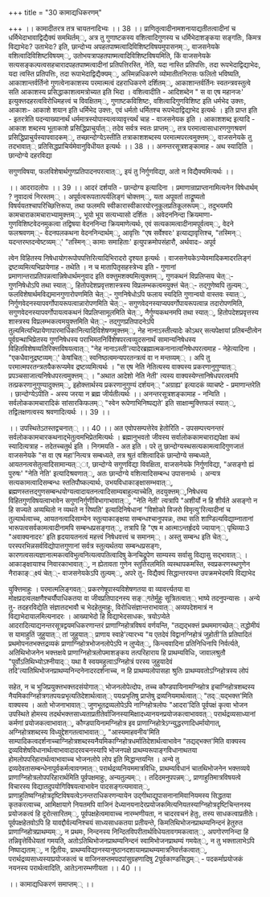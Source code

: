+++
title = "30 कामाद्यधिकरणम्"

+++
।। कामादीतरत्र तत्र चायतनादिभ्यः ।। 38 ।। प्राणितृत्वादीनामशनायाद्यतीतत्वादीनां च धर्मिभेदाभावाद्विद्यैक्यं समथिर्तम््, अत्र तु गुणाष्टकस्य वशित्वादिगुणस्य च धर्मिभेदाशङ्कया सङ्गतिः, किमत्र विद्याभेदः? उताभेदः? इति, छान्दोभ्य अपहतपाष्मत्वादिविशिष्टविषयमुपासनम््, वाजसनेयके वशित्वादिविशिष्टविषयम््, उतोभयत्रापहतपाष्मत्वादिविशिष्टविषयमिति, किं वाजसनेयके सत्यसङ्कल्पत्वसहचारादपहतपाष्मत्वादीनां प्रतिपत्तिरस्ति, नेति, यदा नास्ति प्रतिपत्तिः, तदा रूपभेदाद्विद्याभेदः, यदा त्वस्ति प्रतिपत्तिः, तदा रूपाभेदाद्विद्यैक्यम््, अस्मिन्नधिकरणे व्योमातीतनिरासः फलितो भविष्यति, आकाशान्तर्वर्तिनो गुणत्वेनाकाशस्य परमात्मत्वं दहराधिकरणे दर्शितम््, आकाशान्तर्वर्तिनः स्वतन्त्रवस्तुत्वे सति आकाशस्य प्रसिद्धाकाशत्वमत्रोच्यत इति भिदा । वशित्वादीति - आदिशब्देन " स वा एष महानजः' इत्युक्त्तदहरत्वविरोधिमहत्त्वं च विवक्षितम््, गुणाष्टकविशिष्टः, वशित्वादिगुणविशिष्ट इति धर्मभेद उक्त्तः, आकाशः- आकाशे शयान इति धर्मिभेद उक्त्तः, एवं धर्मतो धर्मितश्च रूपभेदाद्विद्याभेद इत्यर्थः । इति प्राप्त इति - इतरत्रेति पदन्याख्यानार्थं धर्ममात्रस्योपास्यत्वव्यावृत्त्यर्थं चाह - वाजसनेयक इति । आकाशशब्द इत्यादि - आकाश शब्दस्य भूताकाशे प्रसिद्धिप्राचुर्यात्् तदेव सर्वत्र स्वतः प्राप्तम््, तत्र परमात्वासाधारणगुणश्रवणं प्रसिद्धिप्राचुर्यस्यापवादकम््, तच्छान्दोग्येऽस्तीति तत्राकाशशब्दस्य परमात्मपरत्वमुक्त्तम््, वाजसनेयके तु तदभावात्् प्रतिसिद्धप्राचिर्यमेवानुविधीयत इत्यर्थः ।। 38 ।। अनन्तरसूत्रशङ्कामाह - अथ स्यादिति । छान्दोग्ये दहरविद्या

सगुणविषया, फलविशेषार्थगुणप्रतिपादनपरत्वात््, इयं तु निर्गुणविद्या, अतो न विद्यैक्यमित्यर्थः ।।

।। आदरादलोपः ।। 39 ।। आदरं दर्शयति - छान्दोग्य इत्यादिना । प्रमाणान्राप्राप्तानामित्यनेन विषेधार्थम् ? नुवादत्वं निरस्तम्् । अपूर्वत्वरूपतात्पर्यलिङ्गं चोक्त्तम््, यता अपूवर्ता ताद्रूष्यतो विषर्ययतश्चापरिच्छित्तिरूपा, तथा फलमपि स्वीकारास्वीकारयोरनुकूलप्रतिकूलरूपम््, तदुभयमपि कामचाराकामचाराभ्यामुक्त्तम््, भूयो भूय सत्यभ्यासो दर्शितः । अवेदननिन्दा क्रियमाणा- गुणविशिष्टवेदनमुकत्वा तद्विषया वेदननिन्दा क्रियमाणेत्यर्थः, एवं सत्यकामत्वादीनामपूर्वत्वम््, वेदने फलश्रवणम््- वेदनपलकथना वेदननिन्दार्थम््, आवृत्तिः "एष सर्वेश्वरः' इत्याद्यावृत्तिश्च, "तस्मिन्् यदन्तरम्तदन्वेष्टव्यम््' "तस्मिन्् कामाः समाहिताः' इत्युपक्रमोपसंहारौ, अर्थवादः- अपूर्व

त्वेन विहितस्य निषेधायोगरूपोपपत्तिरित्यादिभिरादरो दृश्यत इत्यर्थः । वाजसनेयकेऽप्येवमादिकमादरलिङ्गं द्रष्टव्यमित्यभिप्रायेणाह - तथेति । न च मातापितृसहस्त्रेभ्य इति - गुणानां प्रमाणान्तराप्रतिपन्नत्वान्निषेधार्थमनुवाद इति वक्त्तुमशक्यमित्युक्त्तम््, गुणकथनं विप्रलिप्सय चेत््- गुणनिषेधोऽपि तथा स्यात््, हितोपदेशप्रवृत्तशास्त्रस्य विप्रलम्भकत्वमयुक्त्तं चेत््- तद्गुणेष्वपि तुल्यम््, फलविशेषार्थमविद्यमानगुणारोपणमिति चेत््- गुणनिषेधोऽपि फलाय स्यदिति गुणान्वयो वास्तवः स्यात््, निर्गुणवेदनस्यापवर्गोपायरूपत्वान्नारोपणमिति चेत््- सगुणवेदनस्याप्यपवर्गोपायरूपत्वान्न तदारोपणमिति, सगुणवेदनस्यापवर्गोपायत्वकथनं विप्रलिप्सामूलमिति चेत््, नैर्गुण्यकथनमपि तथा स्यात््, हितोपदेशप्रवृत्तस्य शास्त्रस्य विप्रलम्भकत्वमयुक्त्तमिति चेत््- तद्गुणप्रतिपादनेऽपि तुल्यमित्यभिप्रायेणापारमार्धिकानित्यादिविशेषणमुक्त्तम््, नेह नानाऽस्तीत्यादेः कोऽथर् सत्यपेक्षायां प्रतिबन्दीत्वेन पूर्वग्रन्थाभिप्रेतस्य गुणनिषेधस्य पराभिमतनिर्विशेषपरत्वव्युदसनार्थं सामान्यनिषेधस्य विहितविशेषव्यतिरिक्त्तविषयत्वात्् "नेह नानाऽस्ती'त्यादेरब्रह्मात्मकनानात्वनिषेधपरत्वमाह - नेहेत्यादिना । "एकधैवानुद्रष्टव्यम््' केषांचित्् स्वनिष्ठत्वमन्यपरतन्त्रत्वं वा न मन्तव्यम्् । अपि तु परमात्मपरतन्त्रतयैकरूप्यमेव द्रष्टव्यमित्यर्थः । "स एष नेति नेतित्यस्य वाक्यस्य प्रकरणानुगुण्यात्् प्रपञ्चसाजात्यनिषेधपरत्वमुक्त्तम्् । "अथात आदेशो नेति नेती' त्यस्य वाक्यस्येण्त्तानिषेधपरत्वमपि तत्प्रकरणानुगुण्यादुक्त्तम््, इहोक्त्तार्थस्य प्रकरणानुगुण्यं दर्शयन्् "अग्राह्य' इत्यादकं व्याचष्टे - प्रमाणान्तरेति । छान्दोग्येऽपीति - अस्य जरया न ब्रह्म जीर्यतीत्यर्थः ।। अनन्तरसूत्रशङ्कामाह - नन्विति । सर्वलोककामचारादिकं सांसारकिफलम्् "स्वेन रूपेणाभिनिष्पद्यते' इति साक्षान्मुक्त्तिफलं स्यात््, तद्विलक्षणत्वस्य श्रवणादित्यर्थः ।। 39 ।।

।। उपस्थितेऽतस्तद्वचनात्् ।। 40 ।। अत एवोपसम्पत्तेरेव हेतोरिति - उपसम्पत्त्यनन्तरं सर्वलोककामचारकथनाद्भेतुत्वमभिप्रेतमित्यर्थः । ब्रह्मानुभवतो जीवस्य सर्वालोककामचाराद्यपेक्षा कथं स्यादित्यत्राह - तदेतच्चतुर्थ इति । निगमयति - अत इति । परे तु छान्दोग्यस्थसत्यकामत्वादिगुणजातं वाजसनेयके "स वा एष महा'नित्यत्र सम्बध्यते, तत्र श्रुतं वशित्वादिकं छान्दोग्ये सम्बध्यते, आयतनत्वसेतुत्वादिसामान्यत््ा, छान्दोग्ये सगुणविद्या विवक्षिता, वाजसनेयके निर्गुणविद्या, "असङ्गो ह्यं पुरुषः' "नेति नेति' इत्यादिश्रवणात््, अतः छान्दोग्ये वशित्वादिसम्बन्ध उपासनार्थः । अन्यत्र सत्यकामत्वादिसम्बन्धः स्ततिपौष्कल्यार्थः, उभयविधाकाङ्क्षासम्भवात््, ब्रह्मणस्तत्तद्गुणसम्बन्धयोग्यत्वादायतनत्वादिसाम्यबाहुल्याच्चेति, तदयुक्त्तम््,निषेधस्य विहितगुणविषयत्वाभावेन सगुणनिर्गुणीविभागाभावात््, "नेति नेती' त्यत्रापि "अशीर्यो न हि शीर्यते असङ्गो न हि सज्यते अव्यथितो न व्यथते न रिष्यति' इत्यादिनिषेधानां "विशोको विजरो विमृत्यु'रित्यादीनां च तुल्यार्थत्वाच्च, आयतनत्वादिसाम्येन स्तुत्याकाङ्क्षया सम्बन्धश्चानुपपन्नः, तथा सति शाण्डिल्यविद्याम्नातानां भारूपत्वसर्वकामत्वादीनामपि सम्बन्धप्रसङ्गात््, तत्रापि हि "एष म आत्माऽन्तर्हृदये ज्यायान्् पृथिव्याः3 "अवाक्यनादरः' इति हृदयायतनत्वं महत्त्वं निषेधवत्त्वं च समानम्् । अस्तु सम्बन्ध इति चेत््, परस्परभिन्नसर्वविद्योपात्तगुणानां सर्वत्र स्तुत्यर्थतया सम्बन्धप्रसङ्गः, कारणत्वसत्यज्ञानात्मकत्वविभुत्वनित्यत्वपतित्वादिषु केनचिद्रूपेण साम्यस्य सर्वासु विद्यासु सद्भावात्् । आकाङ्क्षायाश्च निवारकाभावात््, न ह्येतावता गुणेन स्तुतिरलमिति व्यस्थापकमस्ति, स्वप्रकरणस्थगुणेन नैराकाङ््क्ष्यं चेत््- वाजसनेयकेऽपि तुल्यम््, अपरे तु- विद्यैक्यं सिद्धान्तरयन्त उपक्रमभेदमपि विद्याभेद

युक्त्तिमाहुः । परमात्मलिङ्गवत्् प्रकरणेषूपास्यविशेषणतया वा व्यावर्त्त्यतया वा मोक्षप्रदत्वलक्षणैश्चर्यौपाधिकतया वा जीवप्रतिपादनस्य सङ््गतेर्मुहुः सूत्रितत्वात्् भाष्ये तदनुपन्यासः । अन्ये तु- तदहरविद्येति संज्ञातदभावौ च भेदहेतुमाहुः, विरोधिसंज्ञान्तराभावात्् अव्यपदेशमात्रं न विद्याभेदायालमित्यनादरः । आख्याभेदो हि विद्याभेदसाधकः, त्रयोऽप्येते आदरादित्याद्यनन्तरसूत्रद्वयमधिकरणान्तरं प्राणाग्निहोत्रविषयं वर्णयन्ति, "तद्यद्भक्त्तं प्रथममागच्छेत्् तद्धोमीयं स यामाहुतिं जुहुयात्् तां जुहुयात्् प्राणाय स्वाहे'त्यारभ्य "य एतदेवं विद्वानग्निहोत्रं जुहोती'ति प्रतिपादितं प्रथमोपनतभक्त्तद्रव्यकं प्राणाग्निहोत्रभोजनलोपेऽपि न लुप्येत््, किन्त्ववादिना प्रतिनिधिनापि निर्वर्त्यते, अतिथिभोजनेन भक्त्तक्षये प्राणाग्निहोत्रलोपमाशङ्कय तत्परिहाराय हि प्राथम्यविधिः, जावालश्रुतौ "पूर्वोऽतिथिभ्योऽश्नीयाद्् यथा वै स्वयमहुत्वाऽग्निहोत्रं परस्य जुहुयादेवं तदि'त्यातिथिभोजनप्राथम्यनिन्दनेनादरदर्शनाच्च, न हि प्राथम्यलोपासहा श्रुतिः प्राथम्यवतोऽग्निहोत्रस्य लोपं

सहेत, न च भुजिप्रयुक्त्तभक्त्तदसंयोगात्् भोजनलोपेत्दोपः, तच्च कौण्डपायिनामग्निहोत्र इचाग्निहोत्रशब्दस्य नैयमिकाग्निहोत्रगतपयःप्रभृत्यतिदेशार्थत्वात्् पयःप्रभृतिषु प्राप्तेषु द्रव्यनियमार्थत्वात्् "तद््यद्भक्त्त'मिति वाक्यस्य । अतो भोजनाभावात्् जुणभूतद्रव्यलोपेऽपि नाग्निहोत्रलोपः "आदरा'दिति पूर्वपक्षं कृत्वा भोजन उपस्थिते होमस्य तदर्थभक्त्तसाध्यताप्रतीतेर्वाजिनस्यामिक्षादध्यानयनप्रयोजकत्वाभाववत्् परार्थद्रव्यसाध्यानां कर्मणां प्रयोजकत्वाभावात््, कौण्डपायिनामग्निहोत्र इव प्राणाग्निहोत्रेऽग्न्युद्धरणादिधर्मायोगात्, अग्निहोत्रशब्दस्य विध्युद्देशगतत्वाभावात््, "आस्यमाहवनीय'मिति साम्पादिकत्वदर्शनाच्चाग्निहोत्रशब्दस्यनैयमिकाग्निहोत्रधर्मातिदेशार्थत्वाभावेन "तद्यद्भक्त्त'मिति वाक्यस्य द्रव्यविशेषविधानार्थत्वाभावादादरवचनस्यापि भोजनपक्षे प्राथम्यरूपाङ्गविधानाथतया होमलोपपरिहारार्थत्वाभावाच्च भोजनलोपे लोप इति मिद्धान्तयन्ति । अन्ये तु द्रव्यदेवतासम्बन्धेनापूर्वकर्मत्वावगमात्् परार्थद्रव्यनियममात्रविधिः, प्राथम्यविधानं चातथिभोजनेन भक्त्तव्यये प्राणाग्निहोत्रलोपपरिहारार्थमिति पूर्वपक्षमाहुः, अन्यतुल्यम्् । तदिदमनुपपन्नम््, प्राणाहुतिमात्रविषयत्वे विचारस्य विद्यातदुपयोगिविषयत्वाभावेन पादसङ्गत्यमावात््, प्राणाहुतिष्वग्निहोत्रदृष्टिविषयत्वेऽनन्तराधिकरणन्यायेन उद्गीथाद्युपासनानामिवानियमस्य सिद्धतया कृतकरत्वाच्च, आमिक्षायागे नियतमपि वाजिनं देध्यानयनादेरप्रयोजकमित्यनियतस्याग्निहोत्रदृष्टिचिन्तनस्य प्रयोजकत्वं हि दूरोत्सारितम््, पूर्वपक्षहेत्वमावाच्च नारम्भणीयता, न चादरवचनं हेतुः, तस्य साधकत्वाप्रतीतेः। पूर्वपक्षहेतवोऽपि हि यावद्दौर्वल्यनिश्चयं साध्यसाधकतया प्रतीयन्ते, किमतिथिभोजनप्राथम्यनिन्दनं हेतुरुत प्राणाग्निहोत्रप्राथम्यम््, न प्रथमः, निन्दनस्य निन्दितविपरीतार्थविधेयतावगमकत्वात््, अपगोरणनिन्दा हि तन्निवृत्तेर्विधेयतां गमयति, अतोऽतिथिभोजनप्राथम्यनिन्दनं स्वामिभोजनप्राथम्यं गमयेत््, न तु भक्त्तालाभेऽपि निष्पाद्यताम््, न द्वितीयः, प्राथम्यविद्यानस्यानुष्ठानदशायामप्राथम्यमात्रनिवर्त्तकत्वात््, परार्थद्रव्यसाध्यस्याप्रयोजकत्वं च वाजिनसप्तमपदपांसुग्रहणादिषु 2पूर्वकाण्डसिद्धम्् - पदकर्माप्रयोजकं नयनस्य परार्थत्वादिति, आतेऽनारम्भणीयता ।। 40 ।।

।। कामाद्यधिकरणं समाप्तम्् ।।

